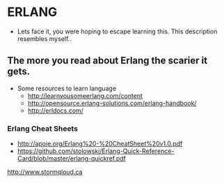 # ERLANG

* Lets face it, you were hoping to escape learning this.  This description resembles myself..

## The more you read about Erlang the scarier it gets.

* Some resources to learn language
  * http://learnyousomeerlang.com/content
  * http://opensource.erlang-solutions.com/erlang-handbook/
  * http://erldocs.com/

### Erlang Cheat Sheets
* http://apoie.org/Erlang%20-%20CheatSheet%20v1.0.pdf
* https://github.com/stolowski/Erlang-Quick-Reference-Card/blob/master/erlang-quickref.pdf

http://www.stormqloud.ca
